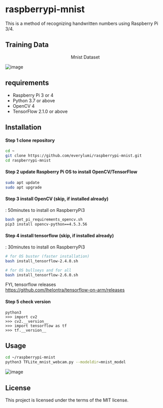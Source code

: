 # raspberrypi-mnist
This is a method of recognizing handwritten numbers using Raspberry Pi 3/4.


## Training Data

<center> Mnist Dataset </center>

![image](https://github.com/everylumi/raspberrypi-mnist/blob/main/doc/MnistExamples.png)


## requirements 

- Raspberry Pi 3 or 4
- Python 3.7 or above
- OpenCV 4
- TensorFlow 2.1.0 or above


## Installation

#### Step 1 clone repository
```sh
cd ~
git clone https://github.com/everylumi/raspberrypi-mnist.git
cd raspberrypi-mnist
```

#### Step 2 update Raspberry Pi OS to install OpenCV/TensorFlow
```sh
sudo apt update
sudo apt upgrade
```

#### Step 3 install OpenCV (skip, if installed already) 
: 50minutes to install on RaspberryPi3
```sh
bash get_pi_requirements_opencv.sh
pip3 install opencv-python==4.5.3.56 
```

#### Step 4 install tensorflow (skip, if installed already)
: 30minutes to install on RaspberryPi3  
```sh
# for OS buster (faster installation)
bash install_tensorflow-2.4.0.sh

# for OS bullseys and for all
bash install_tensorflow-2.6.0.sh
```
FYI, tensorflow releases  
https://github.com/lhelontra/tensorflow-on-arm/releases

#### Step 5 check version
```
python3
>>> import cv2
>>> cv2.__version__
>>> import tensorflow as tf
>>> tf.__version__
```


## Usage
```sh
cd ~/raspberrypi-mnist
python3 TFLite_mnist_webcam.py --modeldir=mnist_model
```
![image](https://github.com/everylumi/raspberrypi-mnist/blob/main/doc/2021-11-21.png)


## License  
This project is licensed under the terms of the MIT license.